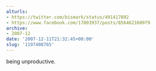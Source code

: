 ```yaml
---
alturls:
- https://twitter.com/bismark/status/491417892
- https://www.facebook.com/17803937/posts/856462160979
archive:
- 2007-12
date: '2007-12-11T21:32:45+00:00'
slug: '1197408765'
---
```


being unproductive.


